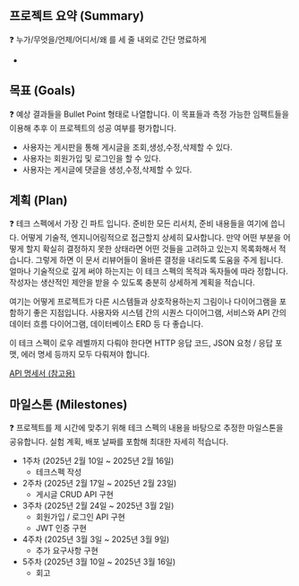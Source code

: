 ## 프로젝트 요약 (Summary)

<aside>
❓ 누가/무엇을/언제/어디서/왜 를 세 줄 내외로 간단 명료하게
</aside>

-

## 목표 (Goals)

<aside>
❓ 예상 결과들을 Bullet Point 형태로 나열합니다. 이 목표들과 측정 가능한 임팩트들을 이용해 추후 이 프로젝트의 성공 여부를 평가합니다.
</aside>

- 사용자는 게시판을 통해 게시글을 조회,생성,수정,삭제할 수 있다.
- 사용자는 회원가입 및 로그인을 할 수 있다.
- 사용자는 게시글에 댓글을 생성,수정,삭제할 수 있다.

## 계획 (Plan)

<aside>
❓ 테크 스펙에서 가장 긴 파트 입니다. 준비한 모든 리서치, 준비 내용들을 여기에 씁니다. 어떻게 기술적, 엔지니어링적으로 접근할지 상세히 묘사합니다. 만약 어떤 부분을 어떻게 할지 확실히 결정하지 못한 상태라면 어떤 것들을 고려하고 있는지 목록화해서 적습니다. 그렇게 하면 이 문서 리뷰어들이 올바른 결정을 내리도록 도움을 주게 됩니다. 얼마나 기술적으로 깊게 써야 하는지는 이 테크 스펙의 목적과 독자들에 따라 정합니다. 작성자는 생산적인 제안을 받을 수 있도록 충분히 상세하게 계획을 적습니다.

여기는 어떻게 프로젝트가 다른 시스템들과 상호작용하는지 그림이나 다이어그램을 포함하기 좋은 지점입니다. 사용자와 시스템 간의 시퀀스 다이어그램, 서비스와 API 간의 데이터 흐름 다이어그램, 데이터베이스 ERD 등 다 좋습니다.

이 테크 스펙이 로우 레벨까지 다뤄야 한다면 HTTP 응답 코드, JSON 요청 / 응답 포맷, 에러 명세 등까지 모두 다뤄져야 합니다.
</aside>

[API 명세서 (참고용)](https://www.notion.so/API-17c2dc3ef51481959974d5e516f436da?pvs=21)

## 마일스톤 (Milestones)

<aside>
❓ 프로젝트를 제 시간에 맞추기 위해 테크 스펙의 내용을 바탕으로 추정한 마일스톤을 공유합니다. 실험 계획, 배포 날짜를 포함해 최대한 자세히 적습니다.
</aside>

- 1주차 (2025년 2월 10일 ~ 2025년 2월 16일)
  - 테크스펙 작성
- 2주차 (2025년 2월 17일 ~ 2025년 2월 23일)
  - 게시글 CRUD API 구현
- 3주차 (2025년 2월 24일 ~ 2025년 3월 2일)
  - 회원가입 / 로그인 API 구현
  - JWT 인증 구현
- 4주차 (2025년 3월 3일 ~ 2025년 3월 9일)
  - 추가 요구사항 구현
- 5주차 (2025년 3월 10일 ~ 2025년 3월 16일)
  - 회고